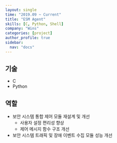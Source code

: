 ```yaml
---
layout: single
time: "2019.09 ~ Current"
title: "ESM Agent"
skills: [C, Python, Shell]
company: "Wins"
categories: [project]
author_profile: true
sidebar:
  nav: "docs"
---
```


## 기술

* C
* Python

## 역할

* 보안 시스템 통합 제어 모듈 재설계 및 개선
  * 사용자 설정 편리성 향상
  * 제어 메시지 함수 구조 개선
* 보안 시스템 트래픽 및 장애 이벤트 수집 모듈 성능 개선
